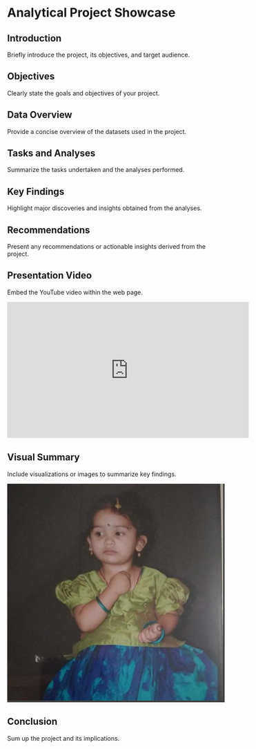 # Analytical Project Showcase

## Introduction
Briefly introduce the project, its objectives, and target audience.

## Objectives
Clearly state the goals and objectives of your project.

## Data Overview
Provide a concise overview of the datasets used in the project.

## Tasks and Analyses
Summarize the tasks undertaken and the analyses performed.

## Key Findings
Highlight major discoveries and insights obtained from the analyses.

## Recommendations
Present any recommendations or actionable insights derived from the project.

## Presentation Video
Embed the YouTube video within the web page.

<iframe width="560" height="315" src="https://www.youtube.com/embed/YOUR_VIDEO_ID" frameborder="0" allowfullscreen></iframe>

## Visual Summary
Include visualizations or images to summarize key findings.

![Visualization](images/visualization.png)

## Conclusion
Sum up the project and its implications.

